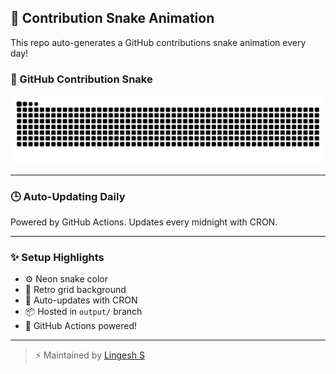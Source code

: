 ## 🐍 Contribution Snake Animation

This repo auto-generates a GitHub contributions snake animation every day!

### 🐍 GitHub Contribution Snake
![snake gif](https://raw.githubusercontent.com/Lingesh-S/snake-animation/output/github-contribution-grid-snake.svg)



---

### 🕒 Auto-Updating Daily
Powered by GitHub Actions. Updates every midnight with CRON.

---

### ✨ Setup Highlights
- ⚙️ Neon snake color
- 🪩 Retro grid background
- 🔄 Auto-updates with CRON
- 📦 Hosted in `output/` branch
- 🚀 GitHub Actions powered!

---

> ⚡ Maintained by [Lingesh S](https://github.com/Lingesh-S)
